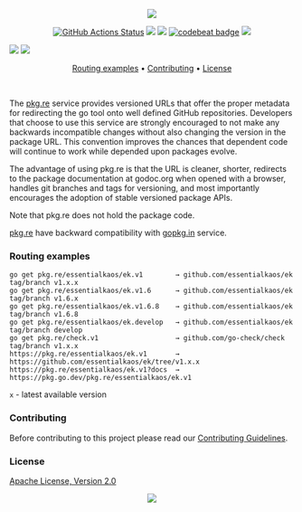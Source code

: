 <p align="center"><img src="https://gh.kaos.st/pkgre.svg"/></p>

<p align="center">
  <a href="https://github.com/essentialkaos/pkgre/actions"><img src="https://github.com/essentialkaos/pkgre/workflows/CI/badge.svg" alt="GitHub Actions Status" /></a>
  <a href="https://github.com/essentialkaos/pkgre/actions?query=workflow%3ACodeQL"><img src="https://github.com/essentialkaos/pkgre/workflows/CodeQL/badge.svg" /></a>
  <a href="https://goreportcard.com/report/github.com/essentialkaos/pkgre"><img src="https://goreportcard.com/badge/github.com/essentialkaos/pkgre" /></a>
  <a href="https://codebeat.co/projects/github-com-essentialkaos-pkgre-master"><img alt="codebeat badge" src="https://codebeat.co/badges/f29ed07b-af32-4d45-a342-59b20e3bfcf9" /></a>
  <a href="#license"><img src="https://gh.kaos.st/apache2.svg"></a>
</p>
<p>
  <a href="#"><img src="https://healthchecks.io/badge/6f454deb-5215-40aa-933f-f91a8e579a07/sKjRtflJ-2/server.svg" /></a>
  <a href="#"><img src="https://healthchecks.io/badge/6f454deb-5215-40aa-933f-f91a8e579a07/2FbciL3K-2/morpher.svg" /></a>
</p>

<p align="center"><a href="#routing-examples">Routing examples</a> • <a href="#contributing">Contributing</a> • <a href="#license">License</a></p>

<br/>

The [pkg.re](https://pkg.re) service provides versioned URLs that offer the proper metadata for redirecting the go tool onto well defined GitHub repositories. Developers that choose to use this service are strongly encouraged to not make any backwards incompatible changes without also changing the version in the package URL. This convention improves the chances that dependent code will continue to work while depended upon packages evolve.


The advantage of using pkg.re is that the URL is cleaner, shorter, redirects to the package documentation at godoc.org when opened with a browser, handles git branches and tags for versioning, and most importantly encourages the adoption of stable versioned package APIs.


Note that pkg.re does not hold the package code.


[pkg.re](https://pkg.re) have backward compatibility with [gopkg.in](https://gopkg.in) service.

### Routing examples

```
go get pkg.re/essentialkaos/ek.v1        → github.com/essentialkaos/ek tag/branch v1.x.x
go get pkg.re/essentialkaos/ek.v1.6      → github.com/essentialkaos/ek tag/branch v1.6.x
go get pkg.re/essentialkaos/ek.v1.6.8    → github.com/essentialkaos/ek tag/branch v1.6.8
go get pkg.re/essentialkaos/ek.develop   → github.com/essentialkaos/ek tag/branch develop
go get pkg.re/check.v1                   → github.com/go-check/check tag/branch v1.x.x
https://pkg.re/essentialkaos/ek.v1       → https://github.com/essentialkaos/ek/tree/v1.x.x
https://pkg.re/essentialkaos/ek.v1?docs  → https://pkg.go.dev/pkg.re/essentialkaos/ek.v1
```

`x` - latest available version

### Contributing

Before contributing to this project please read our [Contributing Guidelines](https://github.com/essentialkaos/contributing-guidelines#contributing-guidelines).

### License

[Apache License, Version 2.0](https://www.apache.org/licenses/LICENSE-2.0)

<p align="center"><a href="https://essentialkaos.com"><img src="https://gh.kaos.st/ekgh.svg"/></a></p>
